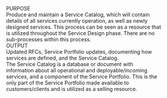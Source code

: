 PURPOSE  
Produce and maintain a Service Catalog, which will contain  
details of all services currently operation, as well as newly  
designed services. This process can be seen as a resource that  
is utilized throughout the Service Design phase. There are no  
sub-processes within this process.  
OUTPUT  
Updated RFCs, Service Portfolio updates, documenting how  
services are defined, and the Service Catalog.  
The Service Catalog is a database or document with  
information about all operational and deployable/incoming  
services, and a component of the Service Portfolio. This is the  
only part of the Service Portfolio made available to  
customers/clients and is utilized as a selling resource.